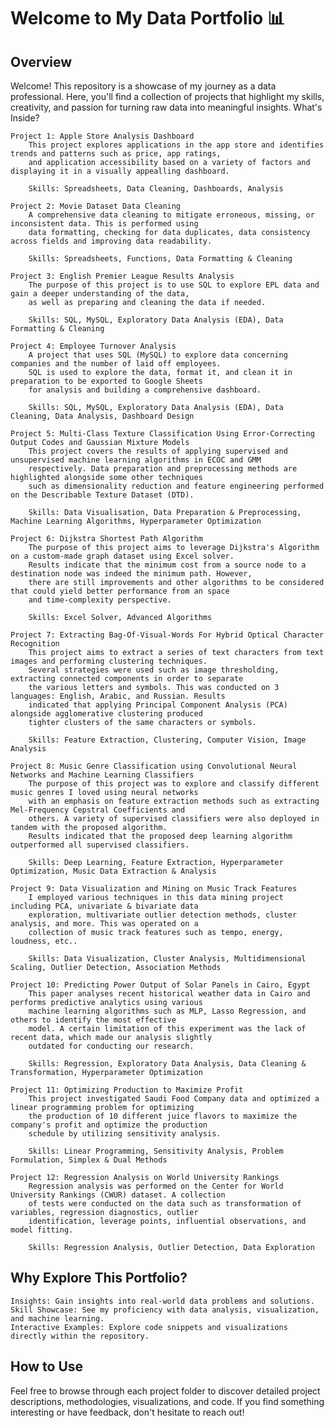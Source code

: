 # Welcome to My Data Portfolio 📊
## Overview

Welcome! This repository is a showcase of my journey as a data professional. Here, you'll find a collection of projects that highlight my skills, creativity, and passion for turning raw data into meaningful insights.
What's Inside?

    Project 1: Apple Store Analysis Dashboard
        This project explores applications in the app store and identifies trends and patterns such as price, app ratings, 
        and application accessibility based on a variety of factors and displaying it in a visually appealling dashboard.
      
        Skills: Spreadsheets, Data Cleaning, Dashboards, Analysis

    Project 2: Movie Dataset Data Cleaning
        A comprehensive data cleaning to mitigate erroneous, missing, or inconsistent data. This is performed using
        data formatting, checking for data duplicates, data consistency across fields and improving data readability.
        
        Skills: Spreadsheets, Functions, Data Formatting & Cleaning

    Project 3: English Premier League Results Analysis
        The purpose of this project is to use SQL to explore EPL data and gain a deeper understanding of the data, 
        as well as preparing and cleaning the data if needed.
        
        Skills: SQL, MySQL, Exploratory Data Analysis (EDA), Data Formatting & Cleaning

    Project 4: Employee Turnover Analysis 
        A project that uses SQL (MySQL) to explore data concerning companies and the number of laid off employees. 
        SQL is used to explore the data, format it, and clean it in preparation to be exported to Google Sheets 
        for analysis and building a comprehensive dashboard.
        
        Skills: SQL, MySQL, Exploratory Data Analysis (EDA), Data Cleaning, Data Analysis, Dashboard Design

    Project 5: Multi-Class Texture Classification Using Error-Correcting Output Codes and Gaussian Mixture Models
        This project covers the results of applying supervised and unsupervised machine learning algorithms in ECOC and GMM 
        respectively. Data preparation and preprocessing methods are highlighted alongside some other techniques
        such as dimensionality reduction and feature engineering performed on the Describable Texture Dataset (DTD).

        Skills: Data Visualisation, Data Preparation & Preprocessing, Machine Learning Algorithms, Hyperparameter Optimization
        
    Project 6: Dijkstra Shortest Path Algorithm 
        The purpose of this project aims to leverage Dijkstra's Algorithm on a custom-made graph dataset using Excel solver. 
        Results indicate that the minimum cost from a source node to a destination node was indeed the minimum path. However,
        there are still improvements and other algorithms to be considered that could yield better performance from an space
        and time-complexity perspective.

        Skills: Excel Solver, Advanced Algorithms
        
    Project 7: Extracting Bag-Of-Visual-Words For Hybrid Optical Character Recognition 
        This project aims to extract a series of text characters from text images and performing clustering techniques. 
        Several strategies were used such as image thresholding, extracting connected components in order to separate 
        the various letters and symbols. This was conducted on 3 languages: English, Arabic, and Russian. Results 
        indicated that applying Principal Component Analysis (PCA) alongside agglomerative clustering produced
        tighter clusters of the same characters or symbols. 

        Skills: Feature Extraction, Clustering, Computer Vision, Image Analysis
        
    Project 8: Music Genre Classification using Convolutional Neural Networks and Machine Learning Classifiers
        The purpose of this project was to explore and classify different music genres I loved using neural networks
        with an emphasis on feature extraction methods such as extracting Mel-Frequency Cepstral Coefficients and 
        others. A variety of supervised classifiers were also deployed in tandem with the proposed algorithm. 
        Results indicated that the proposed deep learning algorithm outperformed all supervised classifiers.

        Skills: Deep Learning, Feature Extraction, Hyperparameter Optimization, Music Data Extraction & Analysis

    Project 9: Data Visualization and Mining on Music Track Features
        I employed various techniques in this data mining project including PCA, univariate & bivariate data 
        exploration, multivariate outlier detection methods, cluster analysis, and more. This was operated on a
        collection of music track features such as tempo, energy, loudness, etc..

        Skills: Data Visualization, Cluster Analysis, Multidimensional Scaling, Outlier Detection, Association Methods

    Project 10: Predicting Power Output of Solar Panels in Cairo, Egypt
        This paper analyses recent historical weather data in Cairo and performs predictive analytics using various
        machine learning algorithms such as MLP, Lasso Regression, and others to identify the most effective 
        model. A certain limitation of this experiment was the lack of recent data, which made our analysis slightly
        outdated for conducting our research.

        Skills: Regression, Exploratory Data Analysis, Data Cleaning & Transformation, Hyperparameter Optimization

    Project 11: Optimizing Production to Maximize Profit
        This project investigated Saudi Food Company data and optimized a linear programming problem for optimizing
        the production of 10 different juice flavors to maximize the company's profit and optimize the production 
        schedule by utilizing sensitivity analysis.

        Skills: Linear Programming, Sensitivity Analysis, Problem Formulation, Simplex & Dual Methods

    Project 12: Regression Analysis on World University Rankings
        Regression analysis was performed on the Center for World University Rankings (CWUR) dataset. A collection
        of tests were conducted on the data such as transformation of variables, regression diagnostics, outlier
        identification, leverage points, influential observations, and model fitting. 

        Skills: Regression Analysis, Outlier Detection, Data Exploration


        
## Why Explore This Portfolio?

    Insights: Gain insights into real-world data problems and solutions.
    Skill Showcase: See my proficiency with data analysis, visualization, and machine learning.
    Interactive Examples: Explore code snippets and visualizations directly within the repository.

## How to Use

Feel free to browse through each project folder to discover detailed project descriptions, methodologies, visualizations, and code. If you find something interesting or have feedback, don't hesitate to reach out!
